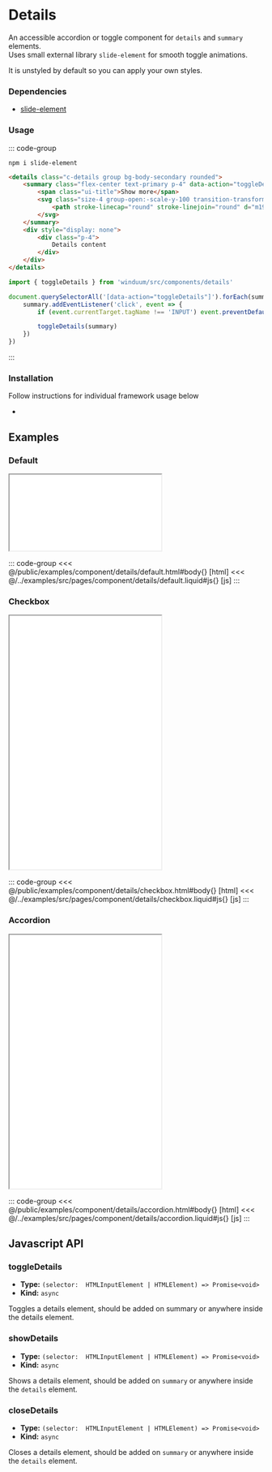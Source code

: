 # Details

An accessible accordion or toggle component for `details` and `summary` elements.<br>
Uses small external library `slide-element` for smooth toggle animations.

It is unstyled by default so you can apply your own styles.

<ViewSourceGh href="https://github.com/winduum/winduum/blob/main/src/components/details" />

### Dependencies

* [slide-element](https://www.npmjs.com/package/slide-element)

### Usage
::: code-group
```shell
npm i slide-element
```
```html
<details class="c-details group bg-body-secondary rounded">
    <summary class="flex-center text-primary p-4" data-action="toggleDetails">
        <span class="ui-title">Show more</span>
        <svg class="size-4 group-open:-scale-y-100 transition-transform" fill="none" viewBox="0 0 24 24" stroke-width="2.5" stroke="currentColor">
            <path stroke-linecap="round" stroke-linejoin="round" d="m19.5 8.25-7.5 7.5-7.5-7.5" />
        </svg>
    </summary>
    <div style="display: none">
        <div class="p-4">
            Details content
        </div>
    </div>
</details>
```
```js
import { toggleDetails } from 'winduum/src/components/details'

document.querySelectorAll('[data-action="toggleDetails"]').forEach(summary => {
    summary.addEventListener('click', event => {
        if (event.currentTarget.tagName !== 'INPUT') event.preventDefault()

        toggleDetails(summary)
    })
})
```
:::

### Installation
Follow instructions for individual framework usage below

* <LinkGh name="winduum" url="https://github.com/winduum/winduum/blob/main/src/components/details" />

## Examples

### Default

<iframe onload="this.style.visibility = 'visible';" src="/examples/component/details/default.html"></iframe>

::: code-group
<<< @/public/examples/component/details/default.html#body{} [html]
<<< @/../examples/src/pages/component/details/default.liquid#js{} [js]
:::

### Checkbox

<iframe onload="this.style.visibility = 'visible';" src="/examples/component/details/checkbox.html" style="height: 500px;"></iframe>

::: code-group
<<< @/public/examples/component/details/checkbox.html#body{} [html]
<<< @/../examples/src/pages/component/details/checkbox.liquid#js{} [js]
:::

### Accordion

<iframe onload="this.style.visibility = 'visible';" src="/examples/component/details/accordion.html" style="height: 500px;"></iframe>

::: code-group
<<< @/public/examples/component/details/accordion.html#body{} [html]
<<< @/../examples/src/pages/component/details/accordion.liquid#js{} [js]
:::


## Javascript API

### toggleDetails

* **Type:** `(selector:  HTMLInputElement | HTMLElement) => Promise<void>`
* **Kind:** `async`

Toggles a details element, should be added on summary or anywhere inside the details element.

### showDetails

* **Type:** `(selector:  HTMLInputElement | HTMLElement) => Promise<void>`
* **Kind:** `async`

Shows a details element, should be added on `summary` or anywhere inside the `details` element.

### closeDetails

* **Type:** `(selector:  HTMLInputElement | HTMLElement) => Promise<void>`
* **Kind:** `async`

Closes a details element, should be added on `summary` or anywhere inside the `details` element.

